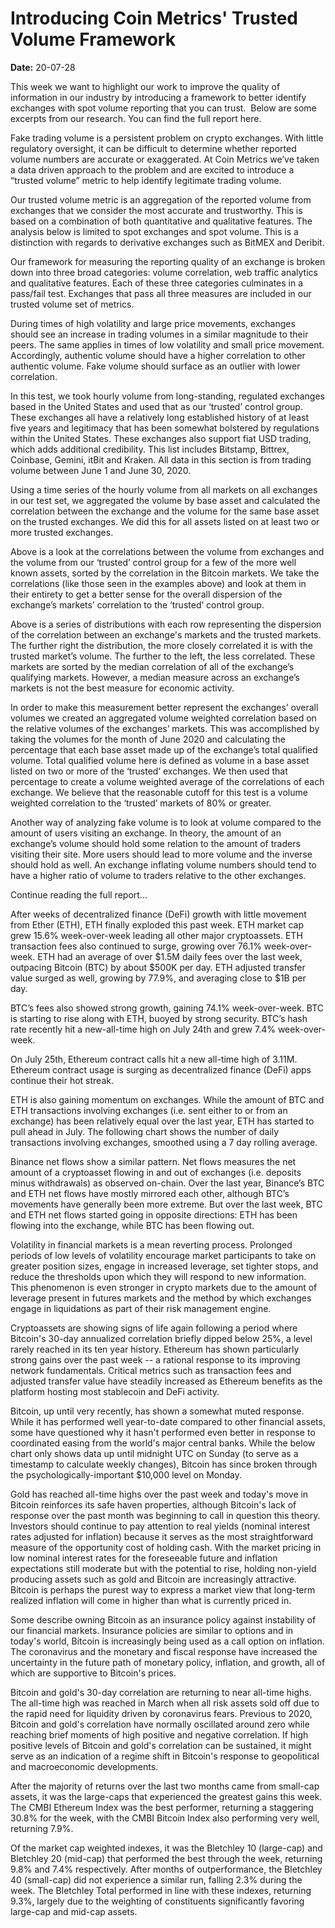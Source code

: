 # Introducing Coin Metrics' Trusted Volume Framework

**Date:** 20-07-28

This week we want to highlight our work to improve the quality of information in our industry by introducing a framework to better identify exchanges with spot volume reporting that you can trust.  Below are some excerpts from our research. You can find the full report here.

Fake trading volume is a persistent problem on crypto exchanges. With little regulatory oversight, it can be difficult to determine whether reported volume numbers are accurate or exaggerated. At Coin Metrics we’ve taken a data driven approach to the problem and are excited to introduce a “trusted volume” metric to help identify legitimate trading volume.

Our trusted volume metric is an aggregation of the reported volume from exchanges that we consider the most accurate and trustworthy. This is based on a combination of both quantitative and qualitative features. The analysis below is limited to spot exchanges and spot volume. This is a distinction with regards to derivative exchanges such as BitMEX and Deribit.

Our framework for measuring the reporting quality of an exchange is broken down into three broad categories: volume correlation, web traffic analytics and qualitative features. Each of these three categories culminates in a pass/fail test. Exchanges that pass all three measures are included in our trusted volume set of metrics.

During times of high volatility and large price movements, exchanges should see an increase in trading volumes in a similar magnitude to their peers. The same applies in times of low volatility and small price movement. Accordingly, authentic volume should have a higher correlation to other authentic volume. Fake volume should surface as an outlier with lower correlation.

In this test, we took hourly volume from long-standing, regulated exchanges based in the United States and used that as our ‘trusted’ control group. These exchanges all have a relatively long established history of at least five years and legitimacy that has been somewhat bolstered by regulations within the United States. These exchanges also support fiat USD trading, which adds additional credibility. This list includes Bitstamp, Bittrex, Coinbase, Gemini, itBit and Kraken. All data in this section is from trading volume between June 1 and June 30, 2020.

Using a time series of the hourly volume from all markets on all exchanges in our test set, we aggregated the volume by base asset and calculated the correlation between the exchange and the volume for the same base asset on the trusted exchanges. We did this for all assets listed on at least two or more trusted exchanges.

Above is a look at the correlations between the volume from exchanges and the volume from our ‘trusted’ control group for a few of the more well known assets, sorted by the correlation in the Bitcoin markets. We take the correlations (like those seen in the examples above) and look at them in their entirety to get a better sense for the overall dispersion of the exchange’s markets’ correlation to the ‘trusted’ control group.

Above is a series of distributions with each row representing the dispersion of the correlation between an exchange's markets and the trusted markets.  The further right the distribution, the more closely correlated it is with the trusted market’s volume. The further to the left, the less correlated. These markets are sorted by the median correlation of all of the exchange’s qualifying markets. However, a median measure across an exchange’s markets is not the best measure for economic activity.

In order to make this measurement better represent the exchanges’ overall volumes we created an aggregated volume weighted correlation based on the relative volumes of the exchanges’ markets. This was accomplished by taking the volumes for the month of June 2020 and calculating the percentage that each base asset made up of the exchange’s total qualified volume. Total qualified volume here is defined as volume in a base asset listed on two or more of the ‘trusted’ exchanges. We then used that percentage to create a volume weighted average of the correlations of each exchange. We believe that the reasonable cutoff for this test is a volume weighted correlation to the ‘trusted’ markets of 80% or greater.

Another way of analyzing fake volume is to look at volume compared to the amount of users visiting an exchange. In theory, the amount of an exchange’s volume should hold some relation to the amount of traders visiting their site. More users should lead to more volume and the inverse should hold as well. An exchange inflating volume numbers should tend to have a higher ratio of volume to traders relative to the other exchanges.

Continue reading the full report...

After weeks of decentralized finance (DeFi) growth with little movement from Ether (ETH), ETH finally exploded this past week. ETH market cap grew 15.6% week-over-week leading all other major cryptoassets. ETH transaction fees also continued to surge, growing over 76.1% week-over-week. ETH had an average of over $1.5M daily fees over the last week, outpacing Bitcoin (BTC) by about $500K per day. ETH adjusted transfer value surged as well, growing by 77.9%, and averaging close to $1B per day.

BTC’s fees also showed strong growth, gaining 74.1% week-over-week. BTC is starting to rise along with ETH, buoyed by strong security. BTC’s hash rate recently hit a new-all-time high on July 24th and grew 7.4% week-over-week.

On July 25th, Ethereum contract calls hit a new all-time high of 3.11M. Ethereum contract usage is surging as decentralized finance (DeFi) apps continue their hot streak.

ETH is also gaining momentum on exchanges. While the amount of BTC and ETH transactions involving exchanges (i.e. sent either to or from an exchange) has been relatively equal over the last year, ETH has started to pull ahead in July. The following chart shows the number of daily transactions involving exchanges, smoothed using a 7 day rolling average.

Binance net flows show a similar pattern. Net flows measures the net amount of a cryptoasset flowing in and out of exchanges (i.e. deposits minus withdrawals) as observed on-chain. Over the last year, Binance’s BTC and ETH net flows have mostly mirrored each other, although BTC’s movements have generally been more extreme. But over the last week, BTC and ETH net flows started going in opposite directions: ETH has been flowing into the exchange, while BTC has been flowing out.

Volatility in financial markets is a mean reverting process. Prolonged periods of low levels of volatility encourage market participants to take on greater position sizes, engage in increased leverage, set tighter stops, and reduce the thresholds upon which they will respond to new information. This phenomenon is even stronger in crypto markets due to the amount of leverage present in futures markets and the method by which exchanges engage in liquidations as part of their risk management engine.

Cryptoassets are showing signs of life again following a period where Bitcoin's 30-day annualized correlation briefly dipped below 25%, a level rarely reached in its ten year history. Ethereum has shown particularly strong gains over the past week -- a rational response to its improving network fundamentals. Critical metrics such as transaction fees and adjusted transfer value have steadily increased as Ethereum benefits as the platform hosting most stablecoin and DeFi activity.

Bitcoin, up until very recently, has shown a somewhat muted response. While it has performed well year-to-date compared to other financial assets, some have questioned why it hasn't performed even better in response to coordinated easing from the world's major central banks. While the below chart only shows data up until midnight UTC on Sunday (to serve as a timestamp to calculate weekly changes), Bitcoin has since broken through the psychologically-important $10,000 level on Monday.

Gold has reached all-time highs over the past week and today's move in Bitcoin reinforces its safe haven properties, although Bitcoin's lack of response over the past month was beginning to call in question this theory. Investors should continue to pay attention to real yields (nominal interest rates adjusted for inflation) because it serves as the most straightforward measure of the opportunity cost of holding cash. With the market pricing in low nominal interest rates for the foreseeable future and inflation expectations still moderate but with the potential to rise, holding non-yield producing assets such as gold and Bitcoin are increasingly attractive. Bitcoin is perhaps the purest way to express a market view that long-term realized inflation will come in higher than what is currently priced in.

Some describe owning Bitcoin as an insurance policy against instability of our financial markets. Insurance policies are similar to options and in today's world, Bitcoin is increasingly being used as a call option on inflation. The coronavirus and the monetary and fiscal response have increased the uncertainty in the future path of monetary policy, inflation, and growth, all of which are supportive to Bitcoin's prices.

Bitcoin and gold's 30-day correlation are returning to near all-time highs. The all-time high was reached in March when all risk assets sold off due to the rapid need for liquidity driven by coronavirus fears. Previous to 2020, Bitcoin and gold's correlation have normally oscillated around zero while reaching brief moments of high positive and negative correlation. If high positive levels of Bitcoin and gold's correlation can be sustained, it might serve as an indication of a regime shift in Bitcoin's response to geopolitical and macroeconomic developments.

After the majority of returns over the last two months came from small-cap assets, it was the large-caps that experienced the greatest gains this week. The CMBI Ethereum Index was the best performer, returning a staggering 30.8% for the week, with the CMBI Bitcoin Index also performing very well, returning 7.9%.

Of the market cap weighted indexes, it was the Bletchley 10 (large-cap) and Bletchley 20 (mid-cap) that performed the best through the week, returning 9.8% and 7.4% respectively. After months of outperformance, the Bletchley 40 (small-cap) did not experience a similar run, falling 2.3% during the week. The Bletchley Total performed in line with these indexes, returning 9.3%, largely due to the weighting of constituents significantly favoring large-cap and mid-cap assets.